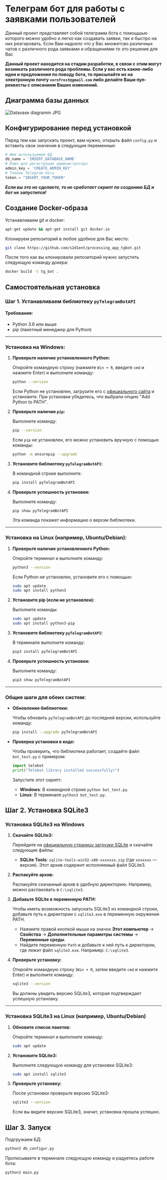 # Телеграм бот для работы с заявками пользователей
Данный проект представляет собой телеграмм бота с помощшью которого можно удобно и легко как создавать заявки, так и быстро на них реагировать. Если Вам надоело что у Вас множетсво различных чатов с различного рода заявками и обращениями то это решение для Вас

**Данный проект находится на стадии разработки, в связи с этим могут возникать различного рода проблемы. Если у вас есть какие-либо идеи и предложения по поводу бота, то присылайте их на электронную почту `vornfrost@gmail.com` либо делайте Ваши пул-реквесты с описанием Ваших изменений.**
## Диаграмма базы данных
![Datavase diagramm JPG](./DB_diagramm.jpg)

## Конфигурирование перед установкой
Перед тем как запускать проект, вам нужно, открыть файл `config.py` и вставить свои значения в следующие переменные:
``` python
# Имя используемой БД
db_name = 'INSERT_DATABASE_NAME'
# Ключ для регистрации администратора
admin_key = 'CREATE_ADMIN_KEY'
# Токене Telegram бота
token = "INSERT_YOUR_TOKEN"
```
***Если вы это не сделаете, то не сработает скрипт по созданию БД и бот не запустится!***


## Создание Docker-образа
Устанавливаем git и docker:

```bash
apt-get update && apt-get install git docker.io
```
Клонируем репозиторий в любое удобное для Вас место:

```bash
git clone https://github.com/s2d1ent/processing_app_tgbot.git
```
После того как вы клонировали репозиторий нужно запустить следующую команду докера:

``` bash
docker build -t tg_bot .
```

## Самостоятельная установка
### Шаг 1. Устанавливаем библиотеку `pyTelegramBotAPI`
#### Требования:
- Python 3.6 или выше
- pip (пакетный менеджер для Python)

---

### Установка на **Windows**:

1. **Проверьте наличие установленного Python:**

   Откройте командную строку (нажмите `Win + R`, введите `cmd` и нажмите Enter) и выполните команду:

   ```bash
   python --version
   ```

   Если Python не установлен, загрузите его с [официального сайта](https://www.python.org/downloads/) и установите. При установке убедитесь, что выбрали опцию "Add Python to PATH".

2. **Проверьте наличие `pip`:**

   Выполните команду:

   ```bash
   pip --version
   ```

   Если `pip` не установлен, его можно установить вручную с помощью команды:

   ```bash
   python -m ensurepip --upgrade
   ```

3. **Установите библиотеку `pyTelegramBotAPI`:**

   В командной строке выполните:

   ```bash
   pip install pyTelegramBotAPI
   ```

4. **Проверьте успешность установки:**

   Выполните команду:

   ```bash
   pip show pyTelegramBotAPI
   ```

   Эта команда покажет информацию о версии библиотеки.

---

### Установка на **Linux** (например, Ubuntu/Debian):

1. **Проверьте наличие установленного Python:**

   Откройте терминал и выполните команду:

   ```bash
   python3 --version
   ```

   Если Python не установлен, установите его с помощью:

   ```bash
   sudo apt update
   sudo apt install python3
   ```

2. **Установите pip (если не установлен):**

   Выполните команды:

   ```bash
   sudo apt update
   sudo apt install python3-pip
   ```

3. **Установите библиотеку `pyTelegramBotAPI`:**

   В терминале выполните команду:

   ```bash
   pip3 install pyTelegramBotAPI
   ```

4. **Проверьте успешность установки:**

   Выполните команду:

   ```bash
   pip3 show pyTelegramBotAPI
   ```

---

### Общие шаги для обеих систем:

- **Обновление библиотеки:**

   Чтобы обновить `pyTelegramBotAPI` до последней версии, используйте команду:

   ```bash
   pip install --upgrade pyTelegramBotAPI
   ```

- **Проверка установки в коде:**

   Чтобы проверить, что библиотека работает, создайте файл `bot_test.py` с примером:

   ```python
   import telebot
   print("Telebot library installed successfully!")
   ```

   Запустите этот скрипт:

   - **Windows**: В командной строке `python bot_test.py`.
   - **Linux**: В терминале `python3 bot_test.py`.

## Шаг 2. Установка SQLite3 
### Установка **SQLite3** на **Windows**

1. **Скачайте SQLite3:**

   Перейдите на [официальную страницу загрузки SQLite](https://sqlite.org/download.html) и скачайте следующие файлы:
   
   - **SQLite Tools**: `sqlite-tools-win32-x86-xxxxxxx.zip` (где `xxxxxxx` — версия). Этот архив содержит исполняемый файл SQLite3.

2. **Распакуйте архив:**

   Распакуйте скачанный архив в удобную директорию. Например, можно распаковать в `C:\sqlite3`.

3. **Добавьте SQLite в переменную PATH:**

   Чтобы иметь возможность запускать SQLite3 из командной строки, добавьте путь к директории с `sqlite3.exe` в переменную окружения PATH.

   - Нажмите правой кнопкой мыши на значок **Этот компьютер** → **Свойства** → **Дополнительные параметры системы** → **Переменные среды**.
   - Найдите переменную `Path` и добавьте к ней путь к директории, где лежит файл `sqlite3.exe`. Например: `C:\sqlite3`.

4. **Проверьте установку:**

   Откройте командную строку (`Win + R`, затем введите `cmd` и нажмите Enter) и выполните команду:

   ```bash
   sqlite3 --version
   ```

   Вы должны увидеть версию SQLite3, которая подтверждает успешную установку.

---

### Установка **SQLite3** на **Linux** (например, Ubuntu/Debian)

1. **Обновите список пакетов:**

   Откройте терминал и выполните команду:

   ```bash
   sudo apt update
   ```

2. **Установите SQLite3:**

   Выполните следующую команду для установки SQLite3:

   ```bash
   sudo apt install sqlite3
   ```

3. **Проверьте установку:**

   После установки проверьте версию SQLite3:

   ```bash
   sqlite3 --version
   ```

   Если вы видите версию SQLite3, значит, установка прошла успешно.

## Шаг 3. Запуск
Подгружаем БД:
``` bash
python3 db_configur.py
```
Прописываете в терминале следующую команду и радуетесь работе бота:
``` bash
python3 main.py
```